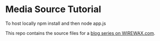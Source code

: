 # Media Source Tutorial
To host locally npm install and then node app.js


This repo contains the source files for a [blog series on WIREWAX.com](https://www.wirewax.com/blog/post/building-a-media-source-html5-player).